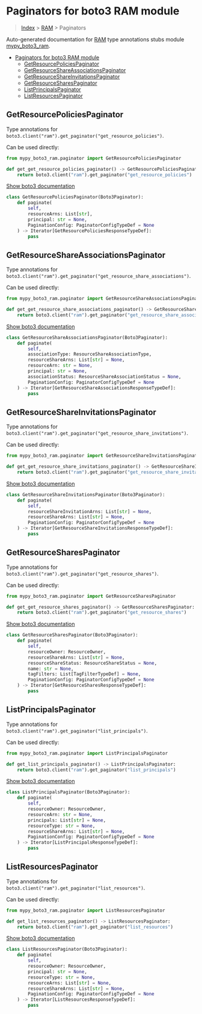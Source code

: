 # Paginators for boto3 RAM module

> [Index](../README.md) > [RAM](./README.md) > Paginators

Auto-generated documentation for [RAM](https://boto3.amazonaws.com/v1/documentation/api/latest/reference/services/ram.html#RAM)
type annotations stubs module [mypy_boto3_ram](https://pypi.org/project/mypy-boto3-ram/).

- [Paginators for boto3 RAM module](#paginators-for-boto3-ram-module)
  - [GetResourcePoliciesPaginator](#getresourcepoliciespaginator)
  - [GetResourceShareAssociationsPaginator](#getresourceshareassociationspaginator)
  - [GetResourceShareInvitationsPaginator](#getresourceshareinvitationspaginator)
  - [GetResourceSharesPaginator](#getresourcesharespaginator)
  - [ListPrincipalsPaginator](#listprincipalspaginator)
  - [ListResourcesPaginator](#listresourcespaginator)

## GetResourcePoliciesPaginator

Type annotations for `boto3.client("ram").get_paginator("get_resource_policies")`.

Can be used directly:

```python
from mypy_boto3_ram.paginator import GetResourcePoliciesPaginator

def get_get_resource_policies_paginator() -> GetResourcePoliciesPaginator:
    return boto3.client("ram").get_paginator("get_resource_policies")
```

[Show boto3 documentation](https://boto3.amazonaws.com/v1/documentation/api/latest/reference/services/ram.html#RAM.Paginator.GetResourcePolicies)

```python
class GetResourcePoliciesPaginator(Boto3Paginator):
    def paginate(
        self,
        resourceArns: List[str],
        principal: str = None,
        PaginationConfig: PaginatorConfigTypeDef = None
    ) -> Iterator[GetResourcePoliciesResponseTypeDef]:
        pass
```
## GetResourceShareAssociationsPaginator

Type annotations for `boto3.client("ram").get_paginator("get_resource_share_associations")`.

Can be used directly:

```python
from mypy_boto3_ram.paginator import GetResourceShareAssociationsPaginator

def get_get_resource_share_associations_paginator() -> GetResourceShareAssociationsPaginator:
    return boto3.client("ram").get_paginator("get_resource_share_associations")
```

[Show boto3 documentation](https://boto3.amazonaws.com/v1/documentation/api/latest/reference/services/ram.html#RAM.Paginator.GetResourceShareAssociations)

```python
class GetResourceShareAssociationsPaginator(Boto3Paginator):
    def paginate(
        self,
        associationType: ResourceShareAssociationType,
        resourceShareArns: List[str] = None,
        resourceArn: str = None,
        principal: str = None,
        associationStatus: ResourceShareAssociationStatus = None,
        PaginationConfig: PaginatorConfigTypeDef = None
    ) -> Iterator[GetResourceShareAssociationsResponseTypeDef]:
        pass
```
## GetResourceShareInvitationsPaginator

Type annotations for `boto3.client("ram").get_paginator("get_resource_share_invitations")`.

Can be used directly:

```python
from mypy_boto3_ram.paginator import GetResourceShareInvitationsPaginator

def get_get_resource_share_invitations_paginator() -> GetResourceShareInvitationsPaginator:
    return boto3.client("ram").get_paginator("get_resource_share_invitations")
```

[Show boto3 documentation](https://boto3.amazonaws.com/v1/documentation/api/latest/reference/services/ram.html#RAM.Paginator.GetResourceShareInvitations)

```python
class GetResourceShareInvitationsPaginator(Boto3Paginator):
    def paginate(
        self,
        resourceShareInvitationArns: List[str] = None,
        resourceShareArns: List[str] = None,
        PaginationConfig: PaginatorConfigTypeDef = None
    ) -> Iterator[GetResourceShareInvitationsResponseTypeDef]:
        pass
```
## GetResourceSharesPaginator

Type annotations for `boto3.client("ram").get_paginator("get_resource_shares")`.

Can be used directly:

```python
from mypy_boto3_ram.paginator import GetResourceSharesPaginator

def get_get_resource_shares_paginator() -> GetResourceSharesPaginator:
    return boto3.client("ram").get_paginator("get_resource_shares")
```

[Show boto3 documentation](https://boto3.amazonaws.com/v1/documentation/api/latest/reference/services/ram.html#RAM.Paginator.GetResourceShares)

```python
class GetResourceSharesPaginator(Boto3Paginator):
    def paginate(
        self,
        resourceOwner: ResourceOwner,
        resourceShareArns: List[str] = None,
        resourceShareStatus: ResourceShareStatus = None,
        name: str = None,
        tagFilters: List[TagFilterTypeDef] = None,
        PaginationConfig: PaginatorConfigTypeDef = None
    ) -> Iterator[GetResourceSharesResponseTypeDef]:
        pass
```
## ListPrincipalsPaginator

Type annotations for `boto3.client("ram").get_paginator("list_principals")`.

Can be used directly:

```python
from mypy_boto3_ram.paginator import ListPrincipalsPaginator

def get_list_principals_paginator() -> ListPrincipalsPaginator:
    return boto3.client("ram").get_paginator("list_principals")
```

[Show boto3 documentation](https://boto3.amazonaws.com/v1/documentation/api/latest/reference/services/ram.html#RAM.Paginator.ListPrincipals)

```python
class ListPrincipalsPaginator(Boto3Paginator):
    def paginate(
        self,
        resourceOwner: ResourceOwner,
        resourceArn: str = None,
        principals: List[str] = None,
        resourceType: str = None,
        resourceShareArns: List[str] = None,
        PaginationConfig: PaginatorConfigTypeDef = None
    ) -> Iterator[ListPrincipalsResponseTypeDef]:
        pass
```
## ListResourcesPaginator

Type annotations for `boto3.client("ram").get_paginator("list_resources")`.

Can be used directly:

```python
from mypy_boto3_ram.paginator import ListResourcesPaginator

def get_list_resources_paginator() -> ListResourcesPaginator:
    return boto3.client("ram").get_paginator("list_resources")
```

[Show boto3 documentation](https://boto3.amazonaws.com/v1/documentation/api/latest/reference/services/ram.html#RAM.Paginator.ListResources)

```python
class ListResourcesPaginator(Boto3Paginator):
    def paginate(
        self,
        resourceOwner: ResourceOwner,
        principal: str = None,
        resourceType: str = None,
        resourceArns: List[str] = None,
        resourceShareArns: List[str] = None,
        PaginationConfig: PaginatorConfigTypeDef = None
    ) -> Iterator[ListResourcesResponseTypeDef]:
        pass
```